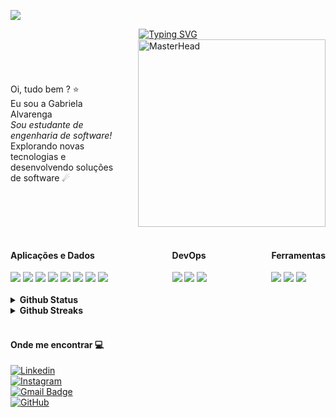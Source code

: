 ![](https://komarev.com/ghpvc/?username=gabialvarenga&color=8A2BE2)  

<div align="center">  
  <a href="https://git.io/typing-svg">  
    <img src="https://readme-typing-svg.herokuapp.com?font=Press+Start+2P&pause=1000&color=8A2BE2&center=true&vCenter=true&width=435&lines=I'm+Gabi+Alvarenga" alt="Typing SVG">  
  </a>  
</div>  

<div style="display: flex; align-items: center;">  
  <div style="margin-right: 20px;">  
    Oi, tudo bem ? ⭐ <br>  
    Eu sou a Gabriela Alvarenga <br>  
    <i>Sou estudante de engenharia de software!</i><br>  
    Explorando novas tecnologias e desenvolvendo soluções de software ☄  
  </div>  
  <div>  
    <img src="https://i.pinimg.com/originals/14/17/7f/14177fa3edbc68334fd1d578f473732f.gif" width="300" alt="MasterHead">  
  </div>  
</div>  

<br>  

<div style="display: flex; justify-content: space-between;">  
  <div>  
    <h4>Aplicações e Dados</h4>  
    <img src="https://img.shields.io/badge/-C++-333333?style=flat&logo=C%2B%2B&logoColor=00599C">  
    <img src="https://img.shields.io/badge/-Java-333333?style=flat&logo=Java&logoColor=007396">  
    <img src="https://img.shields.io/badge/-JavaScript-333333?style=flat&logo=javascript">  
    <img src="https://img.shields.io/badge/-HTML5-333333?style=flat&logo=HTML5">  
    <img src="https://img.shields.io/badge/-CSS-333333?style=flat&logo=CSS3&logoColor=1572B6">  
    <img src="https://img.shields.io/badge/-MySQL-333333?style=flat&logo=mysql">  
    <img src="https://img.shields.io/badge/-Spring-333333?style=flat&logo=Spring&logoColor=6DB33F">  
    <img src="https://img.shields.io/badge/-Camunda-333333?style=flat&logo=Camunda">  
  </div>  

  <div>  
    <h4>DevOps</h4>  
    <img src="https://img.shields.io/badge/-Git-333333?style=flat&logo=git">  
    <img src="https://img.shields.io/badge/-GitHub-333333?style=flat&logo=github">  
    <img src="https://img.shields.io/badge/-Docker-333333?style=flat&logo=docker">  
  </div>  

  <div>  
    <h4>Ferramentas</h4>  
    <img src="https://img.shields.io/badge/-Visual%20Studio%20Code-333333?style=flat&logo=visual-studio-code&logoColor=007ACC">  
    <img src="https://img.shields.io/badge/-Trello-333333?style=flat&logo=trello&logoColor=007ACC">  
    <img src="https://img.shields.io/badge/-Figma-333333?style=flat&logo=figma&logoColor=007ACC">  
  </div>  
</div>  

<br/>  

<details>  
  <summary><b> Github Status </b></summary>  
  
 <br />  
  
<div align="left">  
  <a href="https://github.com/gabialvarenga"></a>  
 <img height="150em" src="https://github-readme-stats.vercel.app/api?username=gabialvarenga&show_icons=true&theme=jolly&include_all_commits=true&count_private=true&hide_border=true"/>  
<img height="150em" src="https://github-readme-stats.vercel.app/api/top-langs/?username=gabialvarenga&layout=compact&langs_count=16&theme=jolly&hide_border=true"/> <br>  

</div>  
 </details>  

  <details>  
  <summary><b>Github Streaks</b></summary>  
    
 <br />  
   
  <img height="180em" src="https://github-readme-streak-stats.herokuapp.com?user=gabialvarenga&theme=jolly&hide_border=true&border_radius=7&date_format=j%2Fn%5B%2FY%5D" />  
</details>  
<br />  

<h4>Onde me encontrar 💻 </h4>  

[![Linkedin](https://img.shields.io/badge/-LinkedIn-blue?style=flat-square&logo=Linkedin&logoColor=white)](https://www.linkedin.com/in/gabriela-alvarenga-a70177318/)  
[![Instagram](https://img.shields.io/badge/-Instagram-c13584?style=flat&labelColor=c13584&logo=instagram&logoColor=white)](https://www.instagram.com/gabialvarengac/)  
[![Gmail Badge](https://img.shields.io/badge/-Email-D14836?style=flat-square&logo=Gmail&logoColor=white)](mailto:gabialvarenga4@gmail.com)  
[![GitHub](https://img.shields.io/github/followers/gabialvarenga?label=follow&style=social)](https://github.com/gabialvarenga/)  
